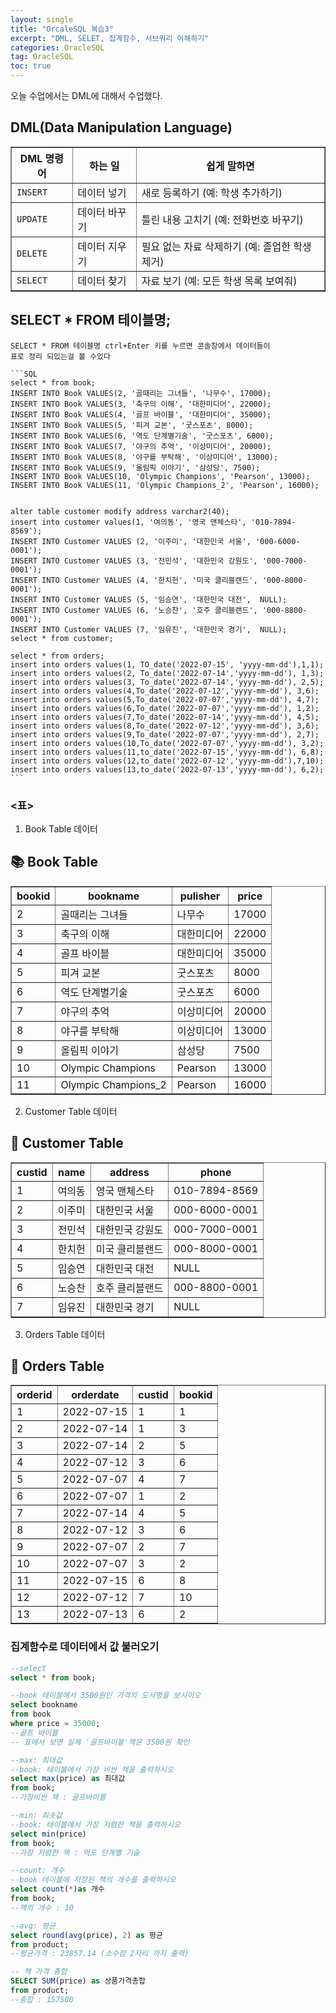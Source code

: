 ```yaml
---
layout: single
title: "OrcaleSQL 복습3"
excerpt: "DML, SELET, 집계함수, 서브쿼리 이해하기"
categories: OracleSQL
tag: OracleSQL
toc: true
---
```


오늘 수업에서는 DML에 대해서 수업했다.

## DML(Data Manipulation Language)
<table border="1">
  <thead>
    <tr>
      <th>DML 명령어</th>
      <th>하는 일</th>
      <th>쉽게 말하면</th>
    </tr>
  </thead>
  <tbody>
    <tr>
      <td><code>INSERT</code></td>
      <td>데이터 넣기</td>
      <td>새로 등록하기 (예: 학생 추가하기)</td>
    </tr>
    <tr>
      <td><code>UPDATE</code></td>
      <td>데이터 바꾸기</td>
      <td>틀린 내용 고치기 (예: 전화번호 바꾸기)</td>
    </tr>
    <tr>
      <td><code>DELETE</code></td>
      <td>데이터 지우기</td>
      <td>필요 없는 자료 삭제하기 (예: 졸업한 학생 제거)</td>
    </tr>
    <tr>
      <td><code>SELECT</code></td>
      <td>데이터 찾기</td>
      <td>자료 보기 (예: 모든 학생 목록 보여줘)</td>
    </tr>
  </tbody>
</table>

## SELECT * FROM 테이블명;

    SELECT * FROM 테이블명 ctrl+Enter 키를 누르면 콘솔창에서 데이터들이 
    표로 정리 되있는걸 볼 수있다

    ```SQL
    select * from book;
    INSERT INTO Book VALUES(2, '골때리는 그녀들', '나무수', 17000);
    INSERT INTO Book VALUES(3, '축구의 이해', '대한미디어', 22000);
    INSERT INTO Book VALUES(4, '골프 바이블', '대한미디어', 35000);
    INSERT INTO Book VALUES(5, '피겨 교본', '굿스포츠', 8000);
    INSERT INTO Book VALUES(6, '역도 단계별기술', '굿스포츠', 6000);
    INSERT INTO Book VALUES(7, '야구의 추억', '이상미디어', 20000);
    INSERT INTO Book VALUES(8, '야구를 부탁해', '이상미디어', 13000);
    INSERT INTO Book VALUES(9, '올림픽 이야기', '삼성당', 7500); 
    INSERT INTO Book VALUES(10, 'Olympic Champions', 'Pearson', 13000);
    INSERT INTO Book VALUES(11, 'Olympic Champions_2', 'Pearson', 16000);


    alter table customer modify address varchar2(40);
    insert into customer values(1, '여의동', '영국 맨체스타', '010-7894-8569');
    INSERT INTO Customer VALUES (2, '이주미', '대한민국 서울', '000-6000-0001');  
    INSERT INTO Customer VALUES (3, '전민석', '대한민국 강원도', '000-7000-0001');
    INSERT INTO Customer VALUES (4, '한치헌', '미국 클리블랜드', '000-8000-0001');
    INSERT INTO Customer VALUES (5, '임승연', '대한민국 대전',  NULL);
    INSERT INTO Customer VALUES (6, '노승찬', '호주 클리블랜드', '000-8800-0001');
    INSERT INTO Customer VALUES (7, '임유진', '대한민국 경기',  NULL);
    select * from customer;

    select * from orders;
    insert into orders values(1, TO_date('2022-07-15', 'yyyy-mm-dd'),1,1);
    insert into orders values(2, To_date('2022-07-14','yyyy-mm-dd'), 1,3);
    insert into orders values(3, To_date('2022-07-14','yyyy-mm-dd'), 2,5);
    insert into orders values(4,To_date('2022-07-12','yyyy-mm-dd'), 3,6);
    insert into orders values(5,To_date('2022-07-07','yyyy-mm-dd'), 4,7);
    insert into orders values(6,To_date('2022-07-07','yyyy-mm-dd'), 1,2);
    insert into orders values(7,To_date('2022-07-14','yyyy-mm-dd'), 4,5);
    insert into orders values(8,To_date('2022-07-12','yyyy-mm-dd'), 3,6);
    insert into orders values(9,To_date('2022-07-07','yyyy-mm-dd'), 2,7);
    insert into orders values(10,To_date('2022-07-07','yyyy-mm-dd'), 3,2);
    insert into orders values(11,to_date('2022-07-15','yyyy-mm-dd'), 6,8);
    insert into orders values(12,to_date('2022-07-12','yyyy-mm-dd'),7,10);
    insert into orders values(13,to_date('2022-07-13','yyyy-mm-dd'), 6,2);
    ```

### <표>
1. Book Table 데이터
<h2>📚 Book Table</h2>
<table border="1">
  <thead>
    <tr>
      <th>bookid</th>
      <th>bookname</th>
      <th>pulisher</th>
      <th>price</th>
    </tr>
  </thead>
  <tbody>
    <tr><td>2</td><td>골때리는 그녀들</td><td>나무수</td><td>17000</td></tr>
    <tr><td>3</td><td>축구의 이해</td><td>대한미디어</td><td>22000</td></tr>
    <tr><td>4</td><td>골프 바이블</td><td>대한미디어</td><td>35000</td></tr>
    <tr><td>5</td><td>피겨 교본</td><td>굿스포츠</td><td>8000</td></tr>
    <tr><td>6</td><td>역도 단계별기술</td><td>굿스포츠</td><td>6000</td></tr>
    <tr><td>7</td><td>야구의 추억</td><td>이상미디어</td><td>20000</td></tr>
    <tr><td>8</td><td>야구를 부탁해</td><td>이상미디어</td><td>13000</td></tr>
    <tr><td>9</td><td>올림픽 이야기</td><td>삼성당</td><td>7500</td></tr>
    <tr><td>10</td><td>Olympic Champions</td><td>Pearson</td><td>13000</td></tr>
    <tr><td>11</td><td>Olympic Champions_2</td><td>Pearson</td><td>16000</td></tr>
  </tbody>
</table>

2. Customer Table 데이터
<h2>👤 Customer Table</h2>
<table border="1">
  <thead>
    <tr>
      <th>custid</th>
      <th>name</th>
      <th>address</th>
      <th>phone</th>
    </tr>
  </thead>
  <tbody>
    <tr><td>1</td><td>여의동</td><td>영국 맨체스타</td><td>010-7894-8569</td></tr>
    <tr><td>2</td><td>이주미</td><td>대한민국 서울</td><td>000-6000-0001</td></tr>
    <tr><td>3</td><td>전민석</td><td>대한민국 강원도</td><td>000-7000-0001</td></tr>
    <tr><td>4</td><td>한치헌</td><td>미국 클리블랜드</td><td>000-8000-0001</td></tr>
    <tr><td>5</td><td>임승연</td><td>대한민국 대전</td><td>NULL</td></tr>
    <tr><td>6</td><td>노승찬</td><td>호주 클리블랜드</td><td>000-8800-0001</td></tr>
    <tr><td>7</td><td>임유진</td><td>대한민국 경기</td><td>NULL</td></tr>
  </tbody>
</table>


3. Orders Table 데이터
<h2>🧾 Orders Table</h2>
<table border="1">
  <thead>
    <tr>
      <th>orderid</th>
      <th>orderdate</th>
      <th>custid</th>
      <th>bookid</th>
    </tr>
  </thead>
  <tbody>
    <tr><td>1</td><td>2022-07-15</td><td>1</td><td>1</td></tr>
    <tr><td>2</td><td>2022-07-14</td><td>1</td><td>3</td></tr>
    <tr><td>3</td><td>2022-07-14</td><td>2</td><td>5</td></tr>
    <tr><td>4</td><td>2022-07-12</td><td>3</td><td>6</td></tr>
    <tr><td>5</td><td>2022-07-07</td><td>4</td><td>7</td></tr>
    <tr><td>6</td><td>2022-07-07</td><td>1</td><td>2</td></tr>
    <tr><td>7</td><td>2022-07-14</td><td>4</td><td>5</td></tr>
    <tr><td>8</td><td>2022-07-12</td><td>3</td><td>6</td></tr>
    <tr><td>9</td><td>2022-07-07</td><td>2</td><td>7</td></tr>
    <tr><td>10</td><td>2022-07-07</td><td>3</td><td>2</td></tr>
    <tr><td>11</td><td>2022-07-15</td><td>6</td><td>8</td></tr>
    <tr><td>12</td><td>2022-07-12</td><td>7</td><td>10</td></tr>
    <tr><td>13</td><td>2022-07-13</td><td>6</td><td>2</td></tr>
  </tbody>
</table>

### 집계함수로 데이터에서 값 불러오기

```sql
--select
select * from book;

--book 테이블에서 3500원인 가격의 도서명을 보시이오
select bookname
from book
where price = 35000;
--골프 바이블
-- 표에서 보면 실제 '골프바이블'책은 3500원 확인

--max: 최대값
--book: 테이블에서 가장 비싼 책을 출력하시오
select max(price) as 최대값
from book;
--가장비싼 책 : 골프바이블

--min: 최솟값
--book: 테이블에서 가장 저렴한 책을 출력하시오
select min(price)
from book;
--가장 저렴한 책 : 역도 단계별 기술

--count: 개수
--book 테이블에 저장된 책의 개수를 출력하시오
select count(*)as 개수
from book;
--책의 개수 : 10

--avg: 평균
select round(avg(price), 2) as 평균
from product;
--평균가격 : 23857.14 (소수점 2자리 까지 출력)

-- 책 가격 총합
SELECT SUM(price) as 상품가격총합
from product;
--총합 : 157500
```

